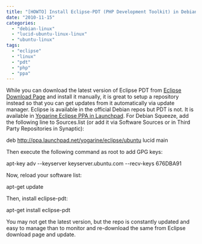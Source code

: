 ```yaml
---
title: "[HOWTO] Install Eclipse-PDT (PHP Development Toolkit) in Debian Squeeze using Yogarine PPA Repository"
date: "2010-11-15"
categories: 
  - "debian-linux"
  - "lucid-ubuntu-linux-linux"
  - "ubuntu-linux"
tags: 
  - "eclipse"
  - "linux"
  - "pdt"
  - "php"
  - "ppa"
---
```


While you can download the latest version of Eclipse PDT from [Eclipse Download Page](http://www.eclipse.org/pdt/downloads/) and install it manually, it is great to setup a repository instead so that you can get updates from it automatically via update manager. Eclipse is available in the official Debian repos but PDT is not. It is available in [Yogarine Eclipse PPA in Launchpad](https://launchpad.net/~yogarine/+archive/eclipse). For Debian Squeeze, add the following line to Sources.list (or add it via Software Sources or in Third Party Repositories in Synaptic):

deb http://ppa.launchpad.net/yogarine/eclipse/ubuntu lucid main

Then execute the following command as root to add GPG keys:

apt-key adv --keyserver keyserver.ubuntu.com --recv-keys 676DBA91

Now, reload your software list:

apt-get update

Then, install eclipse-pdt:

apt-get install eclipse-pdt

You may not get the latest version, but the repo is constantly updated and easy to manage than to monitor and re-download the same from Eclipse download page and update.
